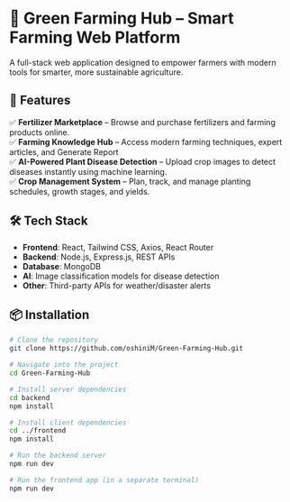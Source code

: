# 🌱 Green Farming Hub – Smart Farming Web Platform

A full-stack web application designed to empower farmers with modern tools for smarter, more sustainable agriculture.

## 🚀 Features

✅ **Fertilizer Marketplace** – Browse and purchase fertilizers and farming products online.  
✅ **Farming Knowledge Hub** – Access modern farming techniques, expert articles, and Generate Report  
✅ **AI-Powered Plant Disease Detection** – Upload crop images to detect diseases instantly using machine learning.  
✅ **Crop Management System** – Plan, track, and manage planting schedules, growth stages, and yields.

## 🛠️ Tech Stack

- **Frontend**: React, Tailwind CSS, Axios, React Router
- **Backend**: Node.js, Express.js, REST APIs
- **Database**: MongoDB
- **AI**: Image classification models for disease detection
- **Other**: Third-party APIs for weather/disaster alerts

## 📦 Installation

```bash
# Clone the repository
git clone https://github.com/oshiniM/Green-Farming-Hub.git

# Navigate into the project
cd Green-Farming-Hub

# Install server dependencies
cd backend
npm install

# Install client dependencies
cd ../frontend
npm install

# Run the backend server
npm run dev

# Run the frontend app (in a separate terminal)
npm run dev
